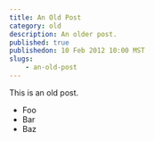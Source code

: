 ```yaml
---
title: An Old Post
category: old
description: An older post.
published: true
publishedon: 10 Feb 2012 10:00 MST
slugs:
    - an-old-post
---
```

This is an old post.

* Foo
* Bar
* Baz